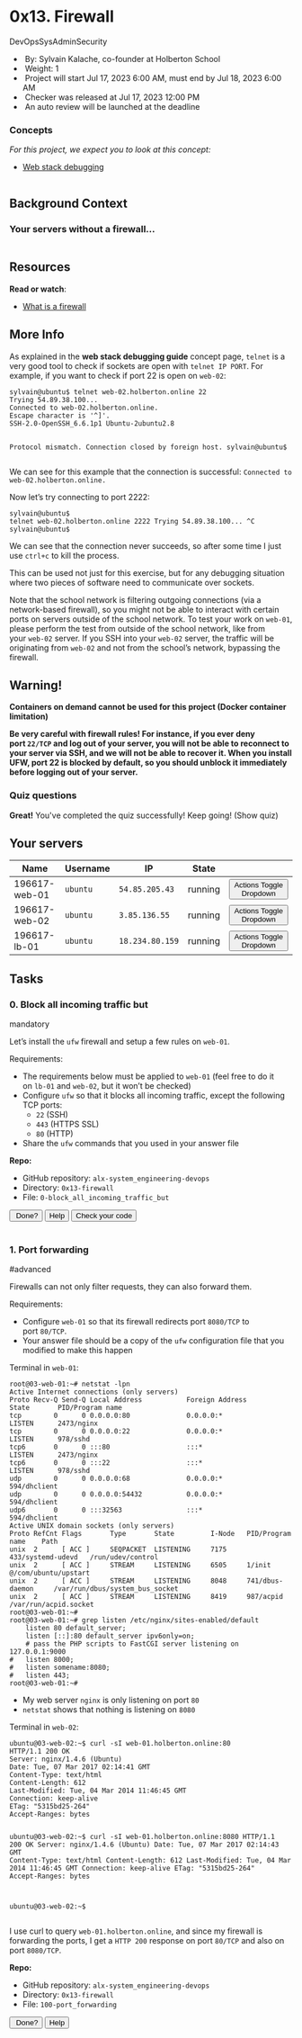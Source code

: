 <h1>0x13. Firewall</h1>
<div>
    <div>DevOpsSysAdminSecurity</div>
</div>
<div>
    <ul>
        <li>&nbsp;By:&nbsp;Sylvain Kalache, co-founder at Holberton School</li>
        <li>&nbsp;Weight:&nbsp;1</li>
        <li>&nbsp;Project will start&nbsp;<span title="">Jul 17, 2023 6:00 AM</span>, must end by&nbsp;<span title="">Jul 18, 2023 6:00 AM</span></li>
        <li>&nbsp;Checker&nbsp;was&nbsp;released at&nbsp;<span title="">Jul 17, 2023 12:00 PM</span></li>
        <li>&nbsp;An auto review will be launched at the deadline</li>
    </ul>
</div>
<div>
    <div>
        <h3>Concepts</h3>
    </div>
    <div>
        <p><em>For this project, we expect you to look at this concept:</em></p>
        <ul>
            <li><a href="https://intranet.alxswe.com/concepts/68">Web stack debugging</a></li>
        </ul>
    </div>
</div>
<div>
    <div>
        <p><img src="https://s3.amazonaws.com/intranet-projects-files/holbertonschool-sysadmin_devops/284/V1HjQ1Y.png" alt=""></p>
        <h2>Background Context</h2>
        <h3>Your servers without a firewall&hellip;</h3>
        <p><img src="https://s3.amazonaws.com/intranet-projects-files/holbertonschool-sysadmin_devops/155/holbertonschool-firewall.gif" alt=""></p>
        <h2>Resources</h2>
        <p><strong>Read or watch</strong>:</p>
        <ul>
            <li><a href="https://intranet.alxswe.com/rltoken/vjB4LyHRdtEImzZcuD89ZQ" title="What is a firewall" target="_blank">What is a firewall</a></li>
        </ul>
        <h2>More Info</h2>
        <p>As explained in the&nbsp;<strong>web stack debugging guide</strong> concept page,&nbsp;<code>telnet</code> is a very good tool to check if sockets are open with&nbsp;<code>telnet IP PORT</code>. For example, if you want to check if port 22 is open on&nbsp;<code>web-02</code>:</p>
        <pre><code>sylvain@ubuntu$ telnet web-02.holberton.online 22
Trying 54.89.38.100...
Connected to web-02.holberton.online.
Escape character is &apos;^]&apos;.
SSH-2.0-OpenSSH_6.6.1p1 Ubuntu-2ubuntu2.8

Protocol mismatch.
Connection closed by foreign host.
sylvain@ubuntu$
</code></pre>
        <p>We can see for this example that the connection is successful:&nbsp;<code>Connected to web-02.holberton.online.</code></p>
        <p>Now let&rsquo;s try connecting to port 2222:</p>
        <pre><code>sylvain@ubuntu$ telnet web-02.holberton.online 2222
Trying 54.89.38.100...
^C
sylvain@ubuntu$
</code></pre>
        <p>We can see that the connection never succeeds, so after some time I just use&nbsp;<code>ctrl+c</code> to kill the process.</p>
        <p>This can be used not just for this exercise, but for any debugging situation where two pieces of software need to communicate over sockets.</p>
        <p>Note that the school network is filtering outgoing connections (via a network-based firewall), so you might not be able to interact with certain ports on servers outside of the school network. To test your work on&nbsp;<code>web-01</code>, please perform the test from outside of the school network, like from your&nbsp;<code>web-02</code> server. If you SSH into your&nbsp;<code>web-02</code> server, the traffic will be originating from&nbsp;<code>web-02</code> and not from the school&rsquo;s network, bypassing the firewall.</p>
        <h2>Warning!</h2>
        <p><strong>Containers on demand cannot be used for this project (Docker container limitation)</strong></p>
        <p><strong>Be very careful with firewall rules! For instance, if you ever deny port&nbsp;<code>22/TCP</code> and log out of your server, you will not be able to reconnect to your server via SSH, and we will not be able to recover it. When you install UFW, port 22 is blocked by default, so you should unblock it immediately before logging out of your server.</strong></p>
    </div>
</div>
<div>
    <div>
        <h3>Quiz questions</h3>
    </div>
    <div>
        <div><strong>Great!</strong> You&apos;ve completed the quiz successfully! Keep going!&nbsp;(Show quiz)</div>
    </div>
</div>
<h2>Your servers</h2>
<div>
    <div>
        <table>
            <thead>
                <tr>
                    <th>Name</th>
                    <th>Username</th>
                    <th>IP</th>
                    <th>State</th>
                    <th><br></th>
                </tr>
            </thead>
            <tbody>
                <tr>
                    <td>196617-web-01</td>
                    <td><code>ubuntu</code></td>
                    <td><code>54.85.205.43</code></td>
                    <td>running</td>
                    <td>
                        <div><button type="button">Actions&nbsp;Toggle Dropdown</button></div>
                    </td>
                </tr>
                <tr>
                    <td>196617-web-02</td>
                    <td><code>ubuntu</code></td>
                    <td><code>3.85.136.55</code></td>
                    <td>running</td>
                    <td>
                        <div><button type="button">Actions&nbsp;Toggle Dropdown</button></div>
                    </td>
                </tr>
                <tr>
                    <td>196617-lb-01</td>
                    <td><code>ubuntu</code></td>
                    <td><code>18.234.80.159</code></td>
                    <td>running</td>
                    <td>
                        <div><button type="button">Actions&nbsp;Toggle Dropdown</button></div>
                    </td>
                </tr>
            </tbody>
        </table>
    </div>
</div>
<h2>Tasks</h2>
<div>
    <div>
        <div>
            <h3>0. Block all incoming traffic but</h3>
            <div>mandatory</div>
        </div>
        <div>
            <p>Let&rsquo;s install the&nbsp;<code>ufw</code> firewall and setup a few rules on&nbsp;<code>web-01</code>.</p>
            <p>Requirements:</p>
            <ul>
                <li>The requirements below must be applied to&nbsp;<code>web-01</code> (feel free to do it on&nbsp;<code>lb-01</code> and&nbsp;<code>web-02</code>, but it won&rsquo;t be checked)</li>
                <li>Configure&nbsp;<code>ufw</code> so that it blocks all incoming traffic, except the following TCP ports:<ul>
                        <li><code>22</code> (SSH)</li>
                        <li><code>443</code> (HTTPS SSL)</li>
                        <li><code>80</code> (HTTP)</li>
                    </ul>
                </li>
                <li>Share the&nbsp;<code>ufw</code> commands that you used in your answer file</li>
            </ul>
        </div>
        <div>
            <div>
                <p><strong>Repo:</strong></p>
                <ul>
                    <li>GitHub repository:&nbsp;<code>alx-system_engineering-devops</code></li>
                    <li>Directory:&nbsp;<code>0x13-firewall</code></li>
                    <li>File:&nbsp;<code>0-block_all_incoming_traffic_but</code></li>
                </ul>
            </div>
        </div>
        <div>
            <div>
                <div><button>&nbsp;Done?</button> <button>Help</button> <button>Check your code</button></div>
                <div><br></div>
            </div>
        </div>
    </div>
</div>
<div>
    <div>
        <div>
            <h3>1. Port forwarding</h3>
            <div>#advanced</div>
        </div>
        <div>
            <p>Firewalls can not only filter requests, they can also forward them.</p>
            <p>Requirements:</p>
            <ul>
                <li>Configure&nbsp;<code>web-01</code> so that its firewall redirects port&nbsp;<code>8080/TCP</code> to port&nbsp;<code>80/TCP</code>.</li>
                <li>Your answer file should be a copy of the&nbsp;<code>ufw</code> configuration file that you modified to make this happen</li>
            </ul>
            <p>Terminal in&nbsp;<code>web-01</code>:</p>
            <pre><code>root@03-web-01:~# netstat -lpn
Active Internet connections (only servers)
Proto Recv-Q Send-Q Local Address           Foreign Address         State       PID/Program name
tcp        0      0 0.0.0.0:80              0.0.0.0:*               LISTEN      2473/nginx
tcp        0      0 0.0.0.0:22              0.0.0.0:*               LISTEN      978/sshd
tcp6       0      0 :::80                   :::*                    LISTEN      2473/nginx
tcp6       0      0 :::22                   :::*                    LISTEN      978/sshd
udp        0      0 0.0.0.0:68              0.0.0.0:*                           594/dhclient
udp        0      0 0.0.0.0:54432           0.0.0.0:*                           594/dhclient
udp6       0      0 :::32563                :::*                                594/dhclient
Active UNIX domain sockets (only servers)
Proto RefCnt Flags       Type       State         I-Node   PID/Program name    Path
unix  2      [ ACC ]     SEQPACKET  LISTENING     7175     433/systemd-udevd   /run/udev/control
unix  2      [ ACC ]     STREAM     LISTENING     6505     1/init              @/com/ubuntu/upstart
unix  2      [ ACC ]     STREAM     LISTENING     8048     741/dbus-daemon     /var/run/dbus/system_bus_socket
unix  2      [ ACC ]     STREAM     LISTENING     8419     987/acpid           /var/run/acpid.socket
root@03-web-01:~#
root@03-web-01:~# grep listen /etc/nginx/sites-enabled/default
    listen 80 default_server;
    listen [::]:80 default_server ipv6only=on;
    # pass the PHP scripts to FastCGI server listening on 127.0.0.1:9000
#   listen 8000;
#   listen somename:8080;
#   listen 443;
root@03-web-01:~#
</code></pre>
            <ul>
                <li>My web server&nbsp;<code>nginx</code> is only listening on port&nbsp;<code>80</code></li>
                <li><code>netstat</code> shows that nothing is listening on&nbsp;<code>8080</code></li>
            </ul>
            <p>Terminal in&nbsp;<code>web-02</code>:</p>
            <pre><code>ubuntu@03-web-02:~$ curl -sI web-01.holberton.online:80
HTTP/1.1 200 OK
Server: nginx/1.4.6 (Ubuntu)
Date: Tue, 07 Mar 2017 02:14:41 GMT
Content-Type: text/html
Content-Length: 612
Last-Modified: Tue, 04 Mar 2014 11:46:45 GMT
Connection: keep-alive
ETag: &quot;5315bd25-264&quot;
Accept-Ranges: bytes

ubuntu@03-web-02:~$ curl -sI web-01.holberton.online:8080
HTTP/1.1 200 OK
Server: nginx/1.4.6 (Ubuntu)
Date: Tue, 07 Mar 2017 02:14:43 GMT
Content-Type: text/html
Content-Length: 612
Last-Modified: Tue, 04 Mar 2014 11:46:45 GMT
Connection: keep-alive
ETag: &quot;5315bd25-264&quot;
Accept-Ranges: bytes

ubuntu@03-web-02:~$
</code></pre>
            <p>I use curl to query&nbsp;<code>web-01.holberton.online</code>, and since my firewall is forwarding the ports, I get a&nbsp;<code>HTTP 200</code> response on port&nbsp;<code>80/TCP</code> and also on port&nbsp;<code>8080/TCP</code>.</p>
        </div>
        <div>
            <div>
                <p><strong>Repo:</strong></p>
                <ul>
                    <li>GitHub repository:&nbsp;<code>alx-system_engineering-devops</code></li>
                    <li>Directory:&nbsp;<code>0x13-firewall</code></li>
                    <li>File:&nbsp;<code>100-port_forwarding</code></li>
                </ul>
            </div>
        </div>
        <div>
            <div>
                <div><button>&nbsp;Done?</button> <button>Help</button>&nbsp;</div>
            </div>
        </div>
    </div>
</div>

